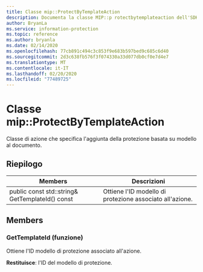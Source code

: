 ```yaml
---
title: Classe mip::ProtectByTemplateAction
description: Documenta la classe MIP::p rotectbytemplateaction dell'SDK Microsoft Information Protection (MIP).
author: BryanLa
ms.service: information-protection
ms.topic: reference
ms.author: bryanla
ms.date: 02/14/2020
ms.openlocfilehash: 77cb891c494c3c853f9e683b597bed9c685c6d40
ms.sourcegitcommit: 2d3c638fb576f3f074330a33d077db0cf0e7d4e7
ms.translationtype: MT
ms.contentlocale: it-IT
ms.lasthandoff: 02/20/2020
ms.locfileid: "77489725"
---
```

# <a name="class-mipprotectbytemplateaction"></a>Classe mip::ProtectByTemplateAction 
Classe di azione che specifica l'aggiunta della protezione basata su modello al documento.
  
## <a name="summary"></a>Riepilogo
 Members                        | Descrizioni                                
--------------------------------|---------------------------------------------
public const std::string& GetTemplateId() const  |  Ottiene l'ID modello di protezione associato all'azione.
  
## <a name="members"></a>Members
  
### <a name="gettemplateid-function"></a>GetTemplateId (funzione)
Ottiene l'ID modello di protezione associato all'azione.

  
**Restituisce**: l'ID del modello di protezione.